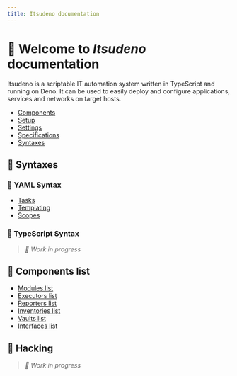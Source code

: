 ```yaml
---
title: Itsudeno documentation
---
```


# 🍣 Welcome to *Itsudeno* documentation

Itsudeno is a scriptable IT automation system written in TypeScript and running on Deno. It can be used to easily deploy and configure applications, services and networks on target hosts.

* [Components](/components)
* [Setup](/setup)
* [Settings](/settings)
* [Specifications](/specifications)
* [Syntaxes](/syntaxes)

## 🍥 Syntaxes

### 🍙 YAML Syntax

* [Tasks](/yaml/tasks)
* [Templating](/yaml/templating)
* [Scopes](/yaml/scopes)

### 🍘 TypeScript Syntax

> *🚧 Work in progress*

## 🍱 Components list

* [Modules list](/modules)
* [Executors list](/executors)
* [Reporters list](/reporters)
* [Inventories list](/inventories)
* [Vaults list](/vaults)
* [Interfaces list](/interfaces)

## 🍳 Hacking

> *🚧 Work in progress*
